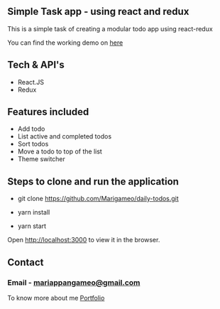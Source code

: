 ## Simple Task app - using react and redux 

This is a simple task of creating a modular todo app using react-redux

You can find the working demo on [here](https://daily-todos-app.netlify.app/)

## Tech & API's

* React.JS
* Redux

## Features included
* Add todo
* List active and completed todos
* Sort todos
* Move a todo to top of the list
* Theme switcher

## Steps to clone and run the application

* git clone https://github.com/Marigameo/daily-todos.git

* yarn install 

* yarn start

Open [http://localhost:3000](http://localhost:3000) to view it in the browser.

## Contact 

### Email - mariappangameo@gmail.com

To know more about me [Portfolio](http://mariappan.netlify.com/)